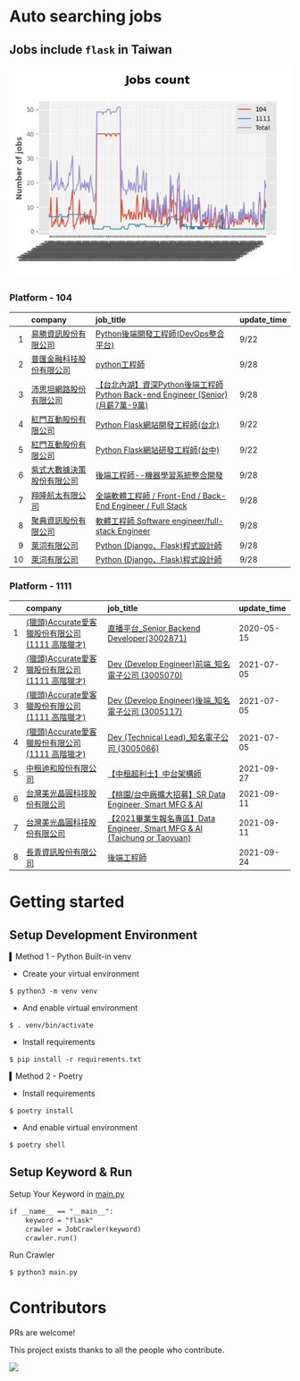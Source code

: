 # Auto searching jobs

## Jobs include `flask` in Taiwan 

 ![image](./doc/plot_img.jpg)


### Platform - 104


|    | company                                                                              | job_title                                                                                                                    | update_time   |
|---:|:-------------------------------------------------------------------------------------|:-----------------------------------------------------------------------------------------------------------------------------|:--------------|
|  1 | [易勝資訊股份有限公司](https://www.104.com.tw/company/1a2x6bj8og?jobsource=jolist_c_relevance) | [Python後端開發工程師(DevOps整合平台)](https://www.104.com.tw/job/7asvo?jobsource=jolist_c_relevance)                                   | 9/22          |
|  2 | [普匯金融科技股份有限公司](https://www.104.com.tw/company/1a2x6bkhzg?jobsource=jolist_c_date)    | [python工程師](https://www.104.com.tw/job/7ark5?jobsource=jolist_c_date)                                                        | 9/28          |
|  3 | [沛思坦網路股份有限公司](https://www.104.com.tw/company/1a2x6blk6g?jobsource=jolist_c_date)     | [ 【台北內湖】資深Python後端工程師 Python Back-end Engineer (Senior) (月薪7萬-9萬)](https://www.104.com.tw/job/78ogt?jobsource=jolist_c_date) | 9/28          |
|  4 | [紅門互動股份有限公司](https://www.104.com.tw/company/oh4m67k?jobsource=jolist_c_relevance)    | [Python Flask網站開發工程師(台北)](https://www.104.com.tw/job/6xtfl?jobsource=jolist_c_relevance)                                     | 9/22          |
|  5 | [紅門互動股份有限公司](https://www.104.com.tw/company/oh4m67k?jobsource=jolist_c_relevance)    | [Python Flask網站研發工程師(台中)](https://www.104.com.tw/job/6kf9h?jobsource=jolist_c_relevance)                                     | 9/22          |
|  6 | [紫式大數據決策股份有限公司](https://www.104.com.tw/company/1a2x6bkygn?jobsource=jolist_c_date)   | [後端工程師--機器學習系統整合開發](https://www.104.com.tw/job/6p2d5?jobsource=jolist_c_date)                                                | 9/28          |
|  7 | [翔隆航太有限公司](https://www.104.com.tw/company/1a2x6bli84?jobsource=jolist_c_date)        | [全端軟體工程師 / Front-End / Back-End Engineer / Full Stack](https://www.104.com.tw/job/77kox?jobsource=jolist_c_date)             | 9/28          |
|  8 | [聚典資訊股份有限公司](https://www.104.com.tw/company/1a2x6bl0ew?jobsource=jolist_c_date)      | [軟體工程師 Software engineer/full-stack Engineer](https://www.104.com.tw/job/78evf?jobsource=jolist_c_date)                      | 9/28          |
|  9 | [萊泀有限公司](https://www.104.com.tw/company/1a2x6blg3t?jobsource=jolist_c_date)          | [Python (Django、Flask)程式設計師](https://www.104.com.tw/job/7cs5e?jobsource=jolist_c_date)                                       | 9/28          |
| 10 | [萊泀有限公司](https://www.104.com.tw/company/1a2x6blg3t?jobsource=jolist_c_relevance)     | [Python (Django、Flask)程式設計師](https://www.104.com.tw/job/7cs5e?jobsource=jolist_c_relevance)                                  | 9/28          |

### Platform - 1111


|    | company                                                                    | job_title                                                                                                 | update_time   |
|---:|:---------------------------------------------------------------------------|:----------------------------------------------------------------------------------------------------------|:--------------|
|  1 | [(獵頭)Accurate愛客獵股份有限公司(1111 高階獵才)](https://www.1111.com.tw/corp/69647966/) | [直播平台_Senior Backend Developer(3002871)](https://www.1111.com.tw/job/85960420/)                           | 2020-05-15    |
|  2 | [(獵頭)Accurate愛客獵股份有限公司(1111 高階獵才)](https://www.1111.com.tw/corp/69647966/) | [Dev (Develop Engineer)前端_知名電子公司 (3005070)](https://www.1111.com.tw/job/97460023/)                        | 2021-07-05    |
|  3 | [(獵頭)Accurate愛客獵股份有限公司(1111 高階獵才)](https://www.1111.com.tw/corp/69647966/) | [Dev (Develop Engineer)後端_知名電子公司 (3005117)](https://www.1111.com.tw/job/97460074/)                        | 2021-07-05    |
|  4 | [(獵頭)Accurate愛客獵股份有限公司(1111 高階獵才)](https://www.1111.com.tw/corp/69647966/) | [Dev (Technical Lead)_知名電子公司 (3005066)](https://www.1111.com.tw/job/97459998/)                            | 2021-07-05    |
|  5 | [中租迪和股份有限公司](https://www.1111.com.tw/corp/2850037/)                        | [【中租超利士】中台架構師](https://www.1111.com.tw/job/97507405/)                                                     | 2021-09-27    |
|  6 | [台灣美光晶圓科技股份有限公司](https://www.1111.com.tw/corp/9622349/)                    | [【桃園/台中廠擴大招募】SR Data Engineer, Smart MFG & AI](https://www.1111.com.tw/job/97430508/)                     | 2021-09-11    |
|  7 | [台灣美光晶圓科技股份有限公司](https://www.1111.com.tw/corp/9622349/)                    | [【2021畢業生報名專區】Data Engineer, Smart MFG & AI (Taichung or Taoyuan)](https://www.1111.com.tw/job/97430572/) | 2021-09-11    |
|  8 | [長青資訊股份有限公司](https://www.1111.com.tw/corp/71694811/)                       | [後端工程師](https://www.1111.com.tw/job/85012186/)                                                            | 2021-09-24    |



# Getting started
## Setup Development Environment
▍Method 1 - Python Built-in venv

- Create your virtual environment
```
$ python3 -m venv venv
```
- And enable virtual environment
```
$ . venv/bin/activate
```
- Install requirements
```
$ pip install -r requirements.txt 
```

▍Method 2 - Poetry
- Install requirements
```
$ poetry install
```
- And enable virtual environment
```
$ poetry shell
```

## Setup Keyword & Run

Setup Your Keyword in [main.py](./main.py#L88)
```
if __name__ == "__main__":
    keyword = "flask"
    crawler = JobCrawler(keyword)
    crawler.run()
```

Run Crawler
```
$ python3 main.py
```

# Contributors
PRs are welcome!

This project exists thanks to all the people who contribute.

<a href="https://github.com/hsuanchi/auto-search-flask-job/graphs/contributors">
  <img src="https://contrib.rocks/image?repo=hsuanchi/auto-search-flask-job"/>
</a>
